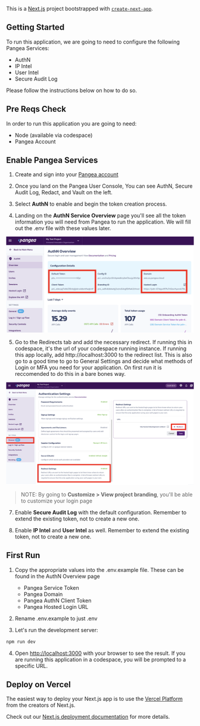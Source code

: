 This is a [Next.js](https://nextjs.org/) project bootstrapped with [`create-next-app`](https://github.com/vercel/next.js/tree/canary/packages/create-next-app).

## Getting Started

To run this application, we are going to need to configure the following Pangea Services:
- AuthN
- IP Intel
- User Intel
- Secure Audit Log

Please follow the instructions below on how to do so.

## Pre Reqs Check
In order to run this application you are going to need: 
 - Node (available via codespace)
 - Pangea Account

 ## Enable Pangea Services
1. Create and sign into your [Pangea account](https://console.pangea.cloud/)

2. Once you land on the Pangea User Console, You can see AuthN, Secure Audit Log, Redact, and Vault on the left.
   
3.  Select **AuthN** to enable and begin the token creation process.

4. Landing on the **AuthN Service Overview** page you'll see all the token information you will need from Pangea to run the application. We will fill out the .env file with these values later.
<img src="./assets/AuthNValues.png" width="600" >

5. Go to the Redirects tab and add the necessary redirect. If running this in codespace, it's the url of your codespace running instance. 
If running this app locally, add http://localhost:3000 to the redirect list. This is also go to a good time to go to General Settings and decide what methods of Login or MFA you need for your application. On first run it is reccomended to do this in a bare bones way. 
<img src="./assets/redirect.png" width="600" >

> NOTE: By going to **Customize > View project branding**, you'll be able to customize your login page

7. Enable **Secure Audit Log** with the default configuration. Remember to extend the existing token, not to create a new one.

8. Enable **IP Intel** and **User Intel** as well. Remember to extend the existing token, not to create a new one.

## First Run
1. Copy the appropriate values into the .env.example file. These can be found in the AuthN Overview page
    - Pangea Service Token
    - Pangea Domain
    - Pangea AuthN Client Token
    - Pangea Hosted Login URL

2. Rename .env.example to just .env

3. Let's run the development server:

```bash
npm run dev
```

4. Open [http://localhost:3000](http://localhost:3000) with your browser to see the result. If you are running this application in a codespace, you will be prompted to a specific URL.


## Deploy on Vercel

The easiest way to deploy your Next.js app is to use the [Vercel Platform](https://vercel.com/new?utm_medium=default-template&filter=next.js&utm_source=create-next-app&utm_campaign=create-next-app-readme) from the creators of Next.js.

Check out our [Next.js deployment documentation](https://nextjs.org/docs/deployment) for more details.
